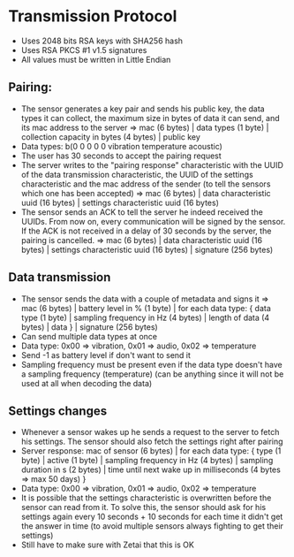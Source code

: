 # Transmission Protocol

- Uses 2048 bits RSA keys with SHA256 hash
- Uses RSA PKCS #1 v1.5 signatures
- All values must be written in Little Endian

## Pairing:

- The sensor generates a key pair and sends his public key, the data types it can collect, the maximum size in bytes of data it can send, and its mac address to the server => mac (6 bytes) | data types (1 byte) | collection capacity in bytes (4 bytes) | public key
- Data types: b(0 0 0 0 0 vibration temperature acoustic) 
- The user has 30 seconds to accept the pairing request
- The server writes to the "pairing response" characteristic with the UUID of the data transmission characteristic, the UUID of the settings characteristic and the mac address of the sender (to tell the sensors which one has been accepted) => mac (6 bytes) | data characteristic uuid (16 bytes) | settings characteristic uuid (16 bytes)
- The sensor sends an ACK to tell the server he indeed received the UUIDs. From now on, every communication will be signed by the sensor. If the ACK is not received in a delay of 30 seconds by the server, the pairing is cancelled. => mac (6 bytes) | data characteristic uuid (16 bytes) | settings characteristic uuid (16 bytes) | signature (256 bytes)

## Data transmission

- The sensor sends the data with a couple of metadata and signs it => mac (6 bytes) | battery level in % (1 byte) | for each data type: { data type (1 byte) | sampling frequency in Hz (4 bytes) | length of data (4 bytes) | data } | signature (256 bytes)
- Can send multiple data types at once
- Data type: 0x00 => vibration, 0x01 => audio, 0x02 => temperature
- Send -1 as battery level if don't want to send it
- Sampling frequency must be present even if the data type doesn't have a sampling frequency (temperature) (can be anything since it will not be used at all when decoding the data)

## Settings changes

- Whenever a sensor wakes up he sends a request to the server to fetch his settings. The sensor should also fetch the settings right after pairing
- Server response: mac of sensor (6 bytes) | for each data type: { type (1 byte) | active (1 byte) | sampling frequency in Hz (4 bytes) | sampling duration in s (2 bytes) | time until next wake up in milliseconds (4 bytes => max 50 days) }
- Data type: 0x00 => vibration, 0x01 => audio, 0x02 => temperature
- It is possible that the settings characteristic is overwritten before the sensor can read from it. To solve this, the sensor should ask for his settings again every 10 seconds + 10 seconds for each time it didn't get the answer in time (to avoid multiple sensors always fighting to get their settings)
- Still have to make sure with Zetai that this is OK
